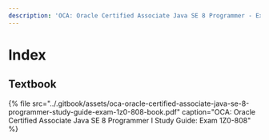 ```yaml
---
description: 'OCA: Oracle Certified Associate Java SE 8 Programmer - Exam 1Z0-808'
---
```


# Index

##  Textbook

{% file src="../.gitbook/assets/oca-oracle-certified-associate-java-se-8-programmer-study-guide-exam-1z0-808-book.pdf" caption="OCA: Oracle Certified Associate Java SE 8 Programmer I Study Guide: Exam 1Z0-808" %}





